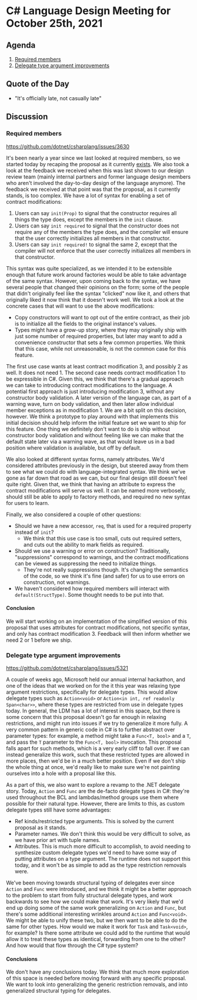 # C# Language Design Meeting for October 25th, 2021

## Agenda

1. [Required members](#required-members)
2. [Delegate type argument improvements](#delegate-type-argument-improvements)

## Quote of the Day

- "It's officially late, not casually late"

## Discussion

### Required members

https://github.com/dotnet/csharplang/issues/3630

It's been nearly a year since we last looked at required members, so we started today by recaping the proposal as it currently
[exists](https://github.com/dotnet/csharplang/blob/ec01d26c47d8d3e3e10b1dd0ade96dae6f99934a/proposals/required-members.md). We also
took a look at the feedback we received when this was last shown to our design review team (mainly internal partners and former
language design members who aren't involved the day-to-day design of the language anymore). The feedback we received at that point
was that the proposal, as it currently stands, is too complex. We have a lot of syntax for enabling a set of contract modifications:

1. Users can say `init(Prop)` to signal that the constructor requires all things the type does, except the members in the `init` clause.
2. Users can say `init required` to signal that the constructor does not require any of the members the type does, and the compiler
will ensure that the user correctly initializes all members in that constructor.
3. Users can say `init required!` to signal the same 2, except that the compiler will not enforce that the user correctly initializes
all members in that constructor.

This syntax was quite specialized, as we intended it to be extensible enough that future work around factories would be able to take
advantage of the same syntax. However, upon coming back to the syntax, we have several people that changed their opinions on the form;
some of the people that didn't originally feel like the syntax "clicked" now like it, and others that originally liked it now think that
it doesn't work well. We took a look at the concrete cases that will want to use the above modifications:

* Copy constructors will want to opt out of the entire contract, as their job is to initialize all the fields to the original instance's
values.
* Types might have a grow-up story, where they may originally ship with just some number of required properties, but later may want to add
a convenience constructor that sets a few common properties. We think that this case, while not unreasonable, is not the common case for
this feature.

The first use case wants at least contract modification 3, and possibly 2 as well. It does not need 1. The second case needs contract
modification 1 to be expressible in C#. Given this, we think that there's a gradual approach we can take to introducing contract
modifications to the language. A potential first approach is just introducing modification 3, without any constructor body validation.
A later version of the language can, as part of a warning wave, turn on body validation, and then later allow individual member exceptions
as in modification 1. We are a bit split on this decision, however. We think a prototype to play around with that implements this initial
decision should help inform the initial feature set we want to ship for this feature. One thing we definitely don't want to do is ship
without constructor body validation and without feeling like we can make that the default state later via a warning wave, as that would
leave us in a bad position where validation is available, but off by default.

We also looked at different syntax forms, namely attributes. We'd considered attributes previously in the design, but steered away from
them to see what we could do with language-integrated syntax. We think we've gone as far down that road as we can, but our final design
still doesn't feel quite right. Given that, we think that having an attribute to express the contract modifications will serve us well.
It can be named more verbosely, should still be able to apply to factory methods, and required no new syntax for users to learn.

Finally, we also considered a couple of other questions:

* Should we have a new accessor, `req`, that is used for a required property instead of `init`?
    * We think that this use case is too small, cuts out required setters, and cuts out the ability to mark fields as required.
* Should we use a warning or error on construction? Traditionally, "suppressions" correspond to warnings, and the contract modifications
can be viewed as suppressing the need to initialize things.
    * They're not really suppressions though. It's changing the semantics of the code, so we think it's fine (and safer) for us to use
    errors on construction, not warnings.
* We haven't considered how required members will interact with `default(StructType)`. Some thought needs to be put into that.

#### Conclusion

We will start working on an implementation of the simplified version of this proposal that uses attributes for contract modifications,
not specific syntax, and only has contract modification 3. Feedback will then inform whether we need 2 or 1 before we ship.

### Delegate type argument improvements 

https://github.com/dotnet/csharplang/issues/5321

A couple of weeks ago, Microsoft held our annual internal hackathon, and one of the ideas that we worked on for the it this year was
relaxing type argument restrictions, specifically for delegate types. This would allow delegate types such as `Action<void>` or
`Action<in int, ref readonly Span<char>>`, where these types are restricted from use in delegate types today. In general, the LDM has
a lot of interest in this space, but there is some concern that this proposal doesn't go far enough in relaxing restrictions, and might
run into issues if we try to generalize it more fully. A very common pattern in generic code in C# is to further abstract over parameter
types: for example, a method might take a `Func<T, bool>` and a `T`, and pass the `T` parameter to the `Func<T, bool>` invocation. This
proposal falls apart for such methods, which is a very early cliff to fall over. If we can instead generalize this work, such that these
restricted types are allowed in more places, then we'd be in a much better position. Even if we don't ship the whole thing at once, we'd
really like to make sure we're not painting ourselves into a hole with a proposal like this.

As a part of this, we also want to explore a revamp to the .NET delegate story. Today, `Action` and `Func` are the de-facto delegate types
in C#: they're used throughout the BCL and lambdas/method groups use them where possible for their natural type. However, there are limits
to this, as custom delegate types still have some advantages:

* Ref kinds/restricted type arguments. This is solved by the current proposal as it stands.
* Parameter names. We don't think this would be very difficult to solve, as we have prior art with tuple names.
* Attributes. This is much more difficult to accomplish, to avoid needing to synthesize custom delegate types we'd need to have some way of
putting attributes on a type argument. The runtime does not support this today, and it won't be as simple to add as the type restriction
removals were.

We've been moving towards structural typing of delegates ever since `Action` and `Func` were introduced, and we think it might be a better
approach to the problem to start from fully structural delegate types, and work backwards to see how we could make that work. It's very
likely that we'd end up doing some of the same work generalizing on `Action` and `Func`, but there's some additional interesting wrinkles
around `Action` and `Func<void>`. We might be able to unify these two, but we then want to be able to do the same for other types. How
would we make it work for `Task` and `Task<void>`, for example? Is there some attribute we could add to the runtime that would allow it
to treat these types as identical, forwarding from one to the other? And how would that flow through the C# type system?

#### Conclusions

We don't have any conclusions today. We think that much more exploration of this space is needed before moving forward with any specific
proposal. We want to look into generalizing the generic restriction removals, and into generalized structural typing for delegates.
